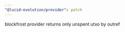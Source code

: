 ```yaml
---
"@lucid-evolution/provider": patch
---
```


blockfrost provider returns only unspent utxo by outref
